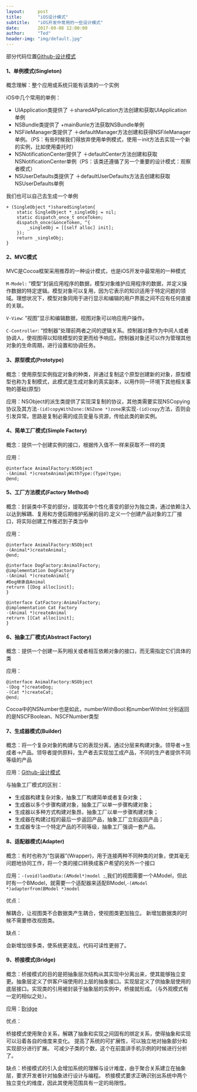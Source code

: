 ```yaml
---
layout:     post
title:      "iOS设计模式"
subtitle:   "iOS开发中常用的一些设计模式"
date:       2017-09-08 12:00:00
author:     "Ted"
header-img: "img/default.jpg"
---
```


部分代码位置[Github-设计模式](https://github.com/helloted/designpattern)

#### 1、单例模式(Singleton)

概念理解：整个应用或系统只能有该类的一个实例

iOS中几个常用的单例：

- UIApplication类提供了 ＋sharedAPplication方法创建和获取UIApplication单例
- NSBundle类提供了 +mainBunle方法获取NSBundle单例
- NSFileManager类提供了 ＋defaultManager方法创建和获得NSFileManager单例。（PS：有些时候我们得放弃使用单例模式，使用－init方法去实现一个新的实例，比如使用委托时）
- NSNotificationCenter提供了 ＋defaultCenter方法创建和获取NSNotificationCenter单例（PS：该类还遵循了另一个重要的设计模式：观察者模式）
- NSUserDefaults类提供了 ＋defaultUserDefaults方法去创建和获取NSUserDefaults单例

我们也可以自己去生成一个单例

```
+ (SingleObject *)sharedSingleton{
    static SingleObject *_singleObj = nil;
    static dispatch_once_t onceToken;
    dispatch_once(&onceToken, ^{
        _singleObj = [[self alloc] init];
    });
    return _singleObj;
}
```

#### 2、MVC模式

MVC是Cocoa框架采用推荐的一种设计模式，也是iOS开发中最常用的一种模式

`M-Model:` “模型”封装应用程序的数据，模型对象维护应用程序的数据，并定义操作数据的特定逻辑。模型对象可以复用，因为它表示的知识适用于特定问题的领域。理想状况下，模型对象同用于进行显示和编辑的用户界面之间不应有任何直接的关联。

`V-View`: “视图”显示和编辑数据，视图对象可以响应用户操作。

`C-Controller`: “控制器”处理前两者之间的逻辑关系。控制器对象作为中间人或者协调人，使视图得以知晓模型的变更而给予响应。控制器对象还可以作为管理其他对象的生命周期，进行设置和协调任务。

#### 3、原型模式(Prototype)

概念：使用原型实例指定对象的种类，并通过复制这个原型创建新的对象，原型模型也称为复制模式，此模式是生成对象的真实副本，以用作同一环境下其他相关事物的基础(原型)

应用：NSObject的派生类提供了实现深复制的协议，其他类需要实现NSCopying协议及其方法`-(id)copyWithZone:(NSZone *)zone`来实现`-(id)copy`方法，否则会引发异常。思路是复制必需的成员变量与资源，传给此类的新实例。

#### 4、简单工厂模式(Simple Factory)

概念：提供一个创建实例的接口，根据传入值不一样来获取不一样的类

应用：

```
@interface AnimalFactory:NSObject
-(Animal *)createAnimalyWithType:(Type)type;
@end;
```

#### 5、工厂方法模式(Factory Method)

概念：封装类中不变的部分，提取其中个性化善变的部分为独立类，通过依赖注入以达到解耦、复用和方便后期维护拓展的目的.定义一个创建产品对象的工厂接口，将实际创建工作推迟到子类当中

应用：

```
@interface AnimalFactory:NSObject
-(Animal*)createAnimal;
@end;
```

```
@interface DogFactory:AnimalFactory;
@implementation DogFactory
-(Animal *)createAnimal{
#Dog继承自Animal
retrurn [[Dog alloc]init];
}
```

```
@interface CatFactory:AnimalFactory;
@implementation Cat Factory
-(Animal *)createAnimal
retrurn [[Cat alloc]init];
}
```

#### 6、抽象工厂模式(Abstract Factory)

概念：提供一个创建一系列相关或者相互依赖对象的接口，而无需指定它们具体的类

应用：

```
@interface AnimalFactory:NSObject
-(Dog *)createDog;
-(Cat *)createCat;
@end;
```

Cocoa中的NSNumber也是如此，numberWithBool:和numberWithInt:分别返回的是NSCFBoolean、NSCFNumber类型

#### 7、生成器模式(Builder)

概念：将一个复杂对象的构建与它的表现分离，通过分层来构建对象。领导者->生成者->产品。领导者提供原料，生产者去实现加工成产品，不同的生产者提供不同等级的产品

应用：[Github-设计模式](https://github.com/helloted/designpattern)

与抽象工厂模式的区别：

- 生成器构建复杂对象，抽象工厂构建简单或者复杂对象；
- 生成器以多个步骤构建对象，抽象工厂以单一步骤构建对象；
- 生成器以多种方式构建对象昂，抽象工厂以单一步骤构建对象；
- 生成器在构建过程的最后一步返回产品，抽象工厂立刻返回产品；
- 生成器专注一个特定产品的不同等级，抽象工厂强调一套产品。


#### 8、适配器模式(Adapter)

概念：有时也称为“包装器”(Wrapper)，用于连接两种不同种类的对象，使其毫无问题地协同工作，将一个类的接口转换成客户希望的另外一个接口

应用：`-(void)laodData:(AModel*)model ;`,我们的视图需要一个AModel，但此时有一个BModel，就需要一个适配器来适配BModel,`-(AModel *)adapterfrom(BModel *)model`

优点：

解耦合，让视图类不合数据类产生耦合，使视图类更加独立。  新增加数据类的时候不需要修改视图类。

缺点：

会新增加很多类，使系统更凌乱，代码可读性更弱了。

#### 9、桥接模式(Bridge)

概念：桥接模式的目的是把抽象层次结构从其实现中分离出来，使其能够独立变更。抽象层定义了供客户端使用的上层的抽象接口。实现层定义了供抽象层使用的底层接口。实现类的引用被封装于抽象层的实例中，桥接就形成。（与外观模式有一定的相似之处）。

应用：[Bridge](https://github.com/helloted/designpattern/tree/master/Designpattern/DesignPattern/Bridge)

优点：

桥接模式使用聚合关系，解耦了抽象和实现之间固有的绑定关系，使得抽象和实现可以沿着各自的维度来变化。
提高了系统的可扩展性，可以独立地对抽象部分和实现部分进行扩展。
可减少子类的个数，这个在前面讲手机示例的时候进行分析了。

缺点：桥接模式的引入会增加系统的理解与设计难度，由于聚合关系建立在抽象层，要求开发者针对抽象进行设计与编程。
桥接模式要求正确识别出系统中两个独立变化的维度，因此其使用范围具有一定的局限性。







